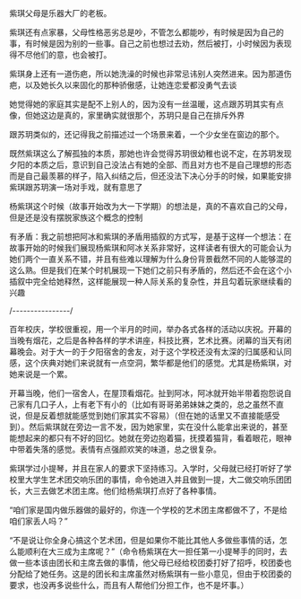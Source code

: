 紫琪父母是乐器大厂的老板。

紫琪还有点家暴，父母性格恶劣总是吵，不管怎么都能吵，有时候是因为自己的事，有时候是因为别的一些事。自己之前也想过去劝，然后被打，小时候因为表现得不尽他们的意，也会被打。

紫琪身上还有一道伤疤，所以她洗澡的时候也非常忌讳别人突然进来。因为那道伤疤，以及她长久以来固化的那种骄傲感，让她连恋爱都没勇气去谈

她觉得她的家庭其实是配不上别人的，因为没有一丝温暖，这点跟苏玥其实有点像，但她这边是真的，家里确实就很那个，苏玥只是自己在排斥外界

跟苏玥类似的，还记得我之前描述过一个场景来着，一个少女坐在窗边的那个。

既然紫琪这么了解孤独的本质，那她也许会觉得苏玥很幼稚也说不定，在苏玥发现夕阳的本质之后，意识到自己没法占有她的全部、而且对方也不是自己理想的形态而是自己最羡慕的样子，陷入纠结之后，但还没法下决心分手的时候，如果能安排紫琪跟苏玥演一场对手戏，就有意思了

杨紫琪这个时候（故事开始改为大一下学期）的想法是，真的不喜欢自己的父母，但是还是没有摆脱家族这个概念的控制

有矛盾：我之前想把阿冰和紫琪的矛盾用插叙的方式写，是基于这样一个想法：在故事开始的时候我们展现杨紫琪和阿冰关系非常好，这样读者有很大的可能会认为她们两个一直关系不错，并且有些难以理解为什么身份背景截然不同的人能够混的这么熟。但是我们在某个时机展现一下她们之前只有矛盾的，然后还不会在这个小插叙中完全给她释然，这样能展现一种人际关系的复杂性，并且勾着玩家继续看的兴趣



/*----------------*/

百年校庆，学校很重视，用一个半月的时间，举办各式各样的活动以庆祝。开幕的当晚有烟花，之后是各种各样的学术讲座，科技比赛，艺术比赛。闭幕的当天有闭幕晚会。对于大一的于夕阳宿舍的舍友，对于这个学校还没有太深的归属感和认同感，这个庆典对她们来说就有一点空洞，繁华都是他们的感觉。尤其是杨紫琪，对她来说是一个累。

开幕当晚，他们一宿舍人，在屋顶看烟花。扯到阿冰，阿冰就开始半带着抱怨说自己家有几口子人，上有老下有小的（比如有哥哥弟弟妹妹之类的，总之虽然不直说，但是反着想就能感觉到她们家其实不容易）（但在她的话里又不直接能感受到）。然后紫琪就在旁边一言不发，因为她家里，实在没什么能拿出来说的，甚至能想起来的都只有不好的回忆。她就在旁边抱着猫，抚摸着猫背，看着眼花，眼神中带着失落的感觉。表情有点强颜欢笑的味道，总之很复杂。

紫琪学过小提琴，并且在家人的要求下坚持练习。入学时，父母就已经打听好了学校里大学生艺术团交响乐团的事情，命令她进入并且做到一提，大二做交响乐团团长，大三去做艺术团主席。他们给杨紫琪打点好了各种事情。

“咱们家是国内做乐器做的最好的，你连一个学校的艺术团主席都做不了，不是给咱们家丢人吗？”

“不是说让你全身心搞这个艺术团，但是如果你不能比其他人多做些事情的话，怎么能顺利在大三成为主席呢？”（命令杨紫琪在大一担任第一小提琴手的同时，去做一些本该由团长和主席去做的事情，他父母已经给校团委打好了招呼，校团委也分配给了她任务。这是的团长和主席虽然对杨紫琪有一些小意见，但由于校团委的要求，也没再多说些什么，而且有人帮他们分担工作，也不是坏事。）



